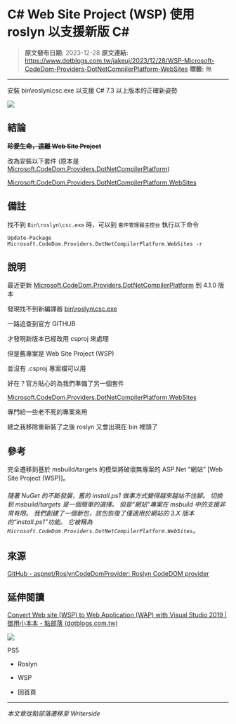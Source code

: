 # C# Web Site Project (WSP) 使用 roslyn 以支援新版 C#

> **原文發布日期:** 2023-12-28
> **原文連結:** https://www.dotblogs.com.tw/jakeuj/2023/12/28/WSP-Microsoft-CodeDom-Providers-DotNetCompilerPlatform-WebSites
> **標籤:** 無

---

安裝 bin\roslyn\csc.exe 以支援 C# 7.3 以上版本的正確新姿勢

![](https://dotblogsfile.blob.core.windows.net/user/小小朱/3fcdd9f8-51f2-46b3-818e-5484f06cbc66/1704353581.png.png)

## 結論

~~**珍愛生命，遠離 Web Site Project**~~

改為安裝以下套件 (原本是 [Microsoft.CodeDom.Providers.DotNetCompilerPlatform](https://www.nuget.org/packages/Microsoft.CodeDom.Providers.DotNetCompilerPlatform))

[Microsoft.CodeDom.Providers.DotNetCompilerPlatform.WebSites](https://www.nuget.org/packages/Microsoft.CodeDom.Providers.DotNetCompilerPlatform.WebSites)

## 備註

找不到 `Bin\roslyn\csc.exe` 時，可以到 `套件管理器主控台` 執行以下命令

`Update-Package Microsoft.CodeDom.Providers.DotNetCompilerPlatform.WebSites -r`

## 說明

最近更新 [Microsoft.CodeDom.Providers.DotNetCompilerPlatform](https://www.nuget.org/packages/Microsoft.CodeDom.Providers.DotNetCompilerPlatform) 到 4.1.0 版本

發現找不到新編譯器 [bin\roslyn\csc.exe](https://stackoverflow.com/questions/32780315/could-not-find-a-part-of-the-path-bin-roslyn-csc-exe)

一路追查到官方 GITHUB

才發現新版本已經改用 csproj 來處理

但是舊專案是 Web Site Project (WSP)

並沒有 .csproj 專案檔可以用

好在？官方貼心的為我們準備了另一個套件

[Microsoft.CodeDom.Providers.DotNetCompilerPlatform.WebSites](https://www.nuget.org/packages/Microsoft.CodeDom.Providers.DotNetCompilerPlatform.WebSites)

專門給一些老不死的專案來用

總之我移除重新裝了之後 roslyn 又會出現在 bin 裡頭了

## 參考

完全遷移到基於 msbuild/targets 的模型將破壞無專案的 ASP.Net “網站” [Web Site Project (WSP)]。

###### 隨著 NuGet 的不斷發展，舊的 install.ps1 做事方式變得越來越站不住腳。 切換到 msbuild/targets 是一個簡單的選擇。 但是“網站”專案在 msbuild 中的支援非常有限。 我們創建了一個新包，該包恢復了僅適用於網站的 3.X 版本的“install.ps1”功能。 它被稱為 `Microsoft.CodeDom.Providers.DotNetCompilerPlatform.WebSites`。

## 來源

[GitHub - aspnet/RoslynCodeDomProvider: Roslyn CodeDOM provider](https://github.com/aspnet/RoslynCodeDomProvider)

## 延伸閱讀

[Convert Web site (WSP) to Web Application (WAP) with Visual Studio 2019 | 御用小本本 - 點部落 (dotblogs.com.tw)](https://dotblogs.com.tw/jakeuj/2021/03/02/Convert-Web-site-to-WebApplication-Visual-Studio-2019)

![](https://card.psnprofiles.com/1/jakeuj.png)

PS5

* Roslyn
* WSP

* 回首頁

---

*本文章從點部落遷移至 Writerside*
